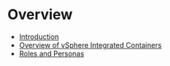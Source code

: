# Overview

<!-- USE THIS SUMMARY FILE FOR PDF GENERATION ONLY -->

* [Introduction](README.md)
* [Overview of vSphere Integrated Containers](introduction.md)
* [Roles and Personas](roles_and_personas.md)